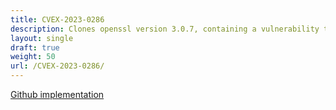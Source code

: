 ```yaml
---
title: CVEX-2023-0286
description: Clones openssl version 3.0.7, containing a vulnerability that attributes the wrong variable type (ASN1_TYPE rather than ASN1_STRING) to a x509 address, allowing elevation of privilege.
layout: single
draft: true
weight: 50
url: /CVEX-2023-0286/
---
```


[Github implementation](https://github.com/ucsb-seclab/cvex-xplor/tree/main/CVEX-2023-0286)